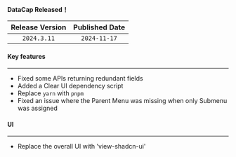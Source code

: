 **DataCap Released！**

| Release Version | Published Date |
|:---------------:|:--------------:|
|   `2024.3.11`   |  `2024-11-17`  |

#### Key features

---

- Fixed some APIs returning redundant fields
- Added a Clear UI dependency script
- Replace `yarn` with `pnpm`
- Fixed an issue where the Parent Menu was missing when only Submenu was assigned

#### UI

---

- Replace the overall UI with 'view-shadcn-ui'
